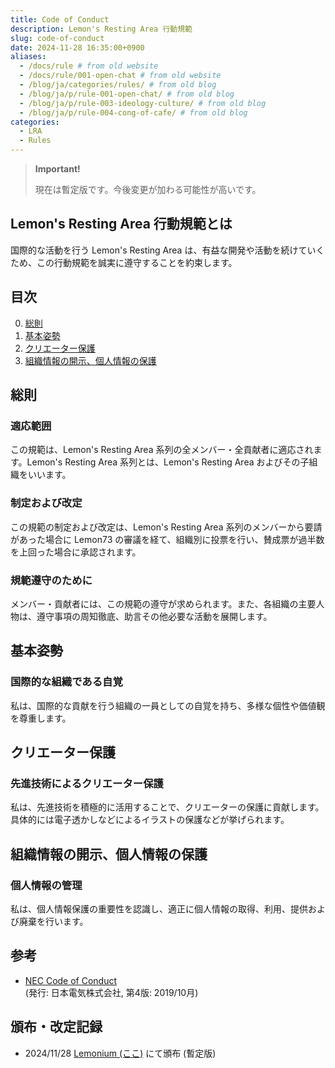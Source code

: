 ```yaml
---
title: Code of Conduct
description: Lemon's Resting Area 行動規範
slug: code-of-conduct
date: 2024-11-28 16:35:00+0900
aliases:
  - /docs/rule # from old website
  - /docs/rule/001-open-chat # from old website
  - /blog/ja/categories/rules/ # from old blog
  - /blog/ja/p/rule-001-open-chat/ # from old blog
  - /blog/ja/p/rule-003-ideology-culture/ # from old blog
  - /blog/ja/p/rule-004-cong-of-cafe/ # from old blog
categories:
  - LRA
  - Rules
---
```


<!--
T-----T  ___
|~ ~~~| /~~ --7
| ~~~ |--T ~~/
|~~ ~~|~ |~ / ZN
L-----J ~|_/  ||
   | ~~~ |    ||
   L_____J    LJ
  ------------
   |LRA Docs|
  ------------
-->

> **Important!**
> 
> 現在は暫定版です。今後変更が加わる可能性が高いです。

## Lemon's Resting Area 行動規範とは

国際的な活動を行う Lemon's Resting Area は、有益な開発や活動を続けていくため、この行動規範を誠実に遵守することを約束します。

## 目次

0. [総則](#総則)
1. [基本姿勢](#基本姿勢)
1. [クリエーター保護](#クリエーター保護)
1. [組織情報の開示、個人情報の保護](#組織情報の開示個人情報の保護)

## 総則

### 適応範囲

この規範は、Lemon's Resting Area 系列の全メンバー・全貢献者に適応されます。Lemon's Resting Area 系列とは、Lemon's Resting Area およびその子組織をいいます。

### 制定および改定

この規範の制定および改定は、Lemon's Resting Area 系列のメンバーから要請があった場合に Lemon73 の審議を経て、組織別に投票を行い、賛成票が過半数を上回った場合に承認されます。

### 規範遵守のために

メンバー・貢献者には、この規範の遵守が求められます。また、各組織の主要人物は、遵守事項の周知徹底、助言その他必要な活動を展開します。

## 基本姿勢

### 国際的な組織である自覚

私は、国際的な貢献を行う組織の一員としての自覚を持ち、多様な個性や価値観を尊重します。

## クリエーター保護

### 先進技術によるクリエーター保護

私は、先進技術を積極的に活用することで、クリエーターの保護に貢献します。具体的には電子透かしなどによるイラストの保護などが挙げられます。

## 組織情報の開示、個人情報の保護

### 個人情報の管理

私は、個人情報保護の重要性を認識し、適正に個人情報の取得、利用、提供および廃棄を行います。

## 参考

- [NEC Code of Conduct](https://jpn.nec.com/profile/corp/pdf/necway/nec_code_of_conduct.pdf)  
(発行: 日本電気株式会社, 第4版: 2019/10月)

## 頒布・改定記録

- 2024/11/28 [Lemonium (ここ)](./) にて頒布 (暫定版)
